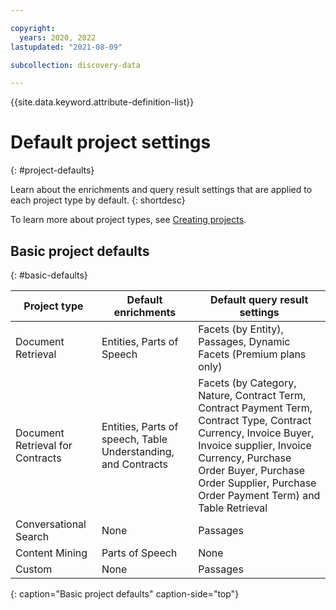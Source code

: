 ```yaml
---

copyright:
  years: 2020, 2022
lastupdated: "2021-08-09"

subcollection: discovery-data

---
```


{{site.data.keyword.attribute-definition-list}}

# Default project settings
{: #project-defaults}

Learn about the enrichments and query result settings that are applied to each project type by default.
{: shortdesc}

To learn more about project types, see [Creating projects](/docs/discovery-data?topic=discovery-data-projects).

## Basic project defaults
{: #basic-defaults}

| Project type | Default enrichments | Default query result settings |
|--------------|---------------------|-------------------------------|
| Document Retrieval | Entities, Parts of Speech | Facets (by Entity), Passages, Dynamic Facets (Premium plans only) |
| Document Retrieval for Contracts | Entities, Parts of speech, Table Understanding, and Contracts | Facets (by Category, Nature, Contract Term, Contract Payment Term, Contract Type, Contract Currency, Invoice Buyer, Invoice supplier, Invoice Currency, Purchase Order Buyer, Purchase Order Supplier, Purchase Order Payment Term) and Table Retrieval |
| Conversational Search | None | Passages |
| Content Mining | Parts of Speech | None |
| Custom | None | Passages |
{: caption="Basic project defaults" caption-side="top"}
